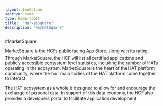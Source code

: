 ```yaml
---
layout: twoColumn
section: home
type: home-tools
title:  "MarketSquare"
description: "MarketSquare"
---
```


#MarketSquare

MarketSquare is the HCFs public facing App Store, along with its rating. Through MarketSquare, the HCF will list all certified applications and publicly accessible ecosystem level statistics, including the number of HATs operating in the ecosystem. MarketSquare is the heart of the HAT platform community, where the four main bodies of the HAT platform come together to interact.

The HAT ecosystem as a whole is designed to allow for and encourage the exchange of personal data. In support of this data economy, the HCF also provides a developers portal to facilitate application development.
